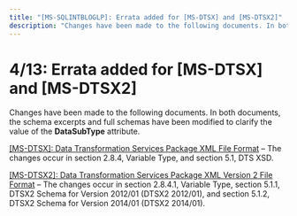 ```yaml
---
title: "[MS-SQLINTBLOGLP]: Errata added for [MS-DTSX] and [MS-DTSX2]"
description: "Changes have been made to the following documents. In both documents, the schema excerpts and full schemas have been modified to clarify the"
---
```


# 4/13: Errata added for [MS-DTSX] and [MS-DTSX2]

<p> </p>
<p>Changes have been made to the following documents. In both
documents, the schema excerpts and full schemas have been modified to clarify
the value of the <b>DataSubType</b> attribute.</p>

<p><span><a href="https://sqlprotocoldoc.blob.core.windows.net/productionsqlarchives/MS-DTSX/%5bMS-DTSX%5d-errata.pdf">[MS-DTSX]:
Data Transformation Services Package XML File Format</a></span> – The changes
occur in section 2.8.4, Variable Type, and section 5.1, DTS XSD.</p>

<p><span><a href="https://sqlprotocoldoc.blob.core.windows.net/productionsqlarchives/MS-DTSX2/%5bMS-DTSX2%5d-errata.pdf">[MS-DTSX2]:
Data Transformation Services Package XML Version 2 File Format</a></span> – The
changes occur in section 2.8.4.1, Variable Type, section 5.1.1, <a id="section_d7f79a6fa8404dba858ccc6c42279bda">DTSX2 Schema for Version
2012/01 (DTSX2 2012/01)</a>, and section 5.1.2, <a id="section_066e404dddcb438b9588ff67184234c8">DTSX2 Schema for Version 2014/01
(DTSX2 2014/01)</a>.</p>


                